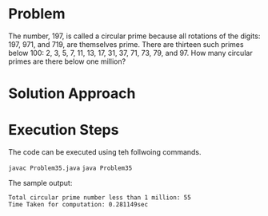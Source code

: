 Problem
========
The number, 197, is called a circular prime because all rotations of the digits: 197, 971, and 719, are themselves prime.
There are thirteen such primes below 100: 2, 3, 5, 7, 11, 13, 17, 31, 37, 71, 73, 79, and 97.
How many circular primes are there below one million?

Solution Approach
=================

Execution Steps
===============
The code can be executed using teh follwoing commands.

`javac Problem35.java`
`java Problem35`

The sample output:

	Total circular prime number less than 1 million: 55
	Time Taken for computation: 0.281149sec
